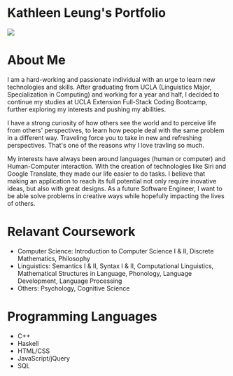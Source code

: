 # Kathleen Leung's Portfolio
<img src="https://media.giphy.com/media/Cmr1OMJ2FN0B2/giphy.gif">

# About Me
I am a hard-working and passionate individual with an urge to learn new technologies and skills. After graduating from UCLA (Linguistics Major, Specialization in Computing) and working for a year and half, I decided to continue my studies at UCLA Extension Full-Stack Coding Bootcamp, further exploring my interests and pushing my abilities.

I have a strong curiosity of how others see the world and to perceive life from others' perspectives, to learn how people deal with the same problem in a different way. Traveling force you to take in new and refreshing perspectives. That's one of the reasons why I love travling so much.

My interests have always been around languages (human or computer) and Human-Computer interaction. With the creation of technologies like Siri and Google Translate, they made our life easier to do tasks. I believe that making an application to reach its full potential not only require inovative ideas, but also with great designs. As a future Software Engineer, I want to be able solve problems in creative ways while hopefully impacting the lives of others.

# Relavant Coursework
- Computer Science: Introduction to Computer Science I & II, Discrete Mathematics, Philosophy 
- Linguistics: Semantics I & II, Syntax I & II, Computational Linguistics, Mathematical Structures in Language, Phonology, Language Development, Language Processing
- Others: Psychology, Cognitive Science

# Programming Languages
- C++
- Haskell
- HTML/CSS
- JavaScript/jQuery
- SQL


